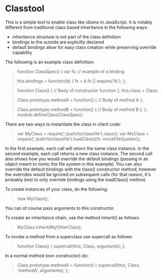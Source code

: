 Classtool
=========

This is a simple tool to enable class like idioms in JavaScript.  It is notably different
from traditional class based inheritance in the following ways:

- inheritance structure is not part of the class definition
- bindings to the outside are explicitly declared
- default bindings allow for easy class creation while preserving override capability

The following is an example class definition:

> function ClassSpec() {
>   var fs; // example of a binding
>
>   this.bindings = function(b) {
>     fs = b.fs || require('fs');
>   };
>
>   function Class() {
>     // Body of constructor function
>   };
>   this.class = Class;
>
>   Class.prototype.methodA = function() {
>     // Body of method A
>   };
>
>   Class.prototype.methodB = function() {
>     // Body of method B
>   };
> };
> module.defineClass(ClassSpec); 

There are two ways to instantiate the class in client code:

> var MyClass = require('./path/to/classfile').class();
> var MyClass = require('./path/to/classfile').loadClass({fs: mockFileSystem});

In the first example, each call will return the same class instance.  In the second
example, each call returns a new class instance.  The second call also shows how you
would override the default bindings (passing in an object meant to mimic the file 
system in this example).  You can also override the default bindings with the class()
constructor method, however the overrides would be ignored on subsequent calls (for
that reason, it's probably best to only override bindings using the loadClass() method.

To create instances of your class, do the following:

> new MyClass();

You can of course pass arguments to this constructor.

To create an inheritance chain, use the method inherit() as follows:

> MyClass.inherit(MyOtherClass);

To invoke a method from a superclass use supercall as follows:

> function Class() {
>   supercall(this, Class, arguments);
> };

In a normal method (non constructor) do:

> Class.prototype.methodA = function() {
>   supercall(this, Class, 'methodA', arguments);
> };



